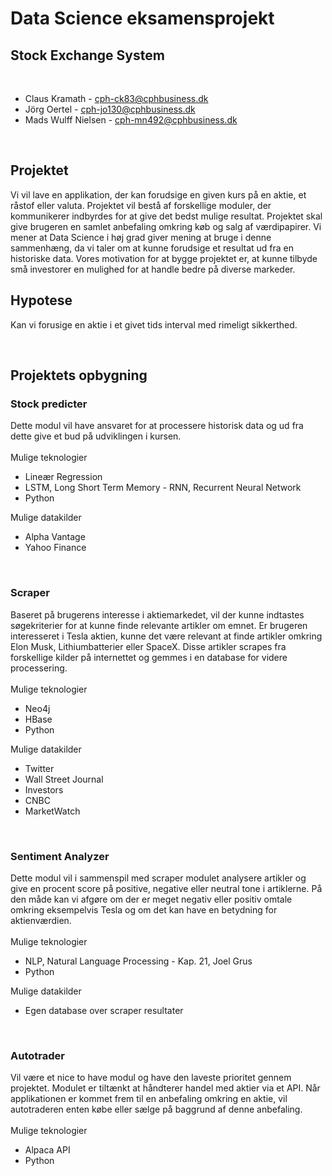 # Data Science eksamensprojekt
## Stock Exchange System

<br/>

* Claus Kramath - cph-ck83@cphbusiness.dk
* Jörg Oertel - cph-jo130@cphbusiness.dk
* Mads Wulff Nielsen - cph-mn492@cphbusiness.dk

<br/>

## Projektet

Vi vil lave en applikation, der kan forudsige en given kurs på en aktie, et råstof eller valuta. Projektet vil bestå af forskellige moduler, der kommunikerer indbyrdes for at give det bedst mulige resultat. Projektet skal give brugeren en samlet anbefaling omkring køb og salg af værdipapirer. Vi mener at Data Science i høj grad giver mening at bruge i denne sammenhæng, da vi taler om at kunne forudsige et resultat ud fra en historiske data. Vores motivation for at bygge projektet er, at kunne tilbyde små investorer en mulighed for at handle bedre på diverse markeder. 

## Hypotese

Kan vi forusige en aktie i et givet tids interval med rimeligt sikkerthed. 

<br/>

## Projektets opbygning
### **Stock predicter**
Dette modul vil have ansvaret for at processere historisk data og ud fra dette give et bud på udviklingen i kursen.
\
\
Mulige teknologier  
* Lineær Regression
* LSTM, Long Short Term Memory - RNN, Recurrent Neural Network
* Python

Mulige datakilder
* Alpha Vantage
* Yahoo Finance

<br/>

### **Scraper**
Baseret på brugerens interesse i aktiemarkedet, vil der kunne indtastes søgekriterier for at kunne finde relevante artikler om emnet. Er brugeren interesseret i Tesla aktien, kunne det være relevant at finde artikler omkring Elon Musk, Lithiumbatterier eller SpaceX. Disse artikler scrapes fra forskellige kilder på internettet og gemmes i en database for videre processering.
\
\
Mulige teknologier  
* Neo4j
* HBase
* Python

Mulige datakilder
* Twitter
* Wall Street Journal
* Investors
* CNBC
* MarketWatch

<br/>

### **Sentiment Analyzer**
Dette modul vil i sammenspil med scraper modulet analysere artikler og give en procent score på positive, negative eller neutral tone i artiklerne. På den måde kan vi afgøre om der er meget negativ eller positiv omtale omkring eksempelvis Tesla og om det kan have en betydning for aktienværdien.
\
\
Mulige teknologier  
* NLP, Natural Language Processing - Kap. 21, Joel Grus
* Python

Mulige datakilder
* Egen database over scraper resultater

<br/>

### **Autotrader**
Vil være et nice to have modul og have den laveste prioritet gennem projektet. Modulet er tiltænkt at håndterer handel med aktier via et API. Når applikationen er kommet frem til en anbefaling omkring en aktie, vil autotraderen enten købe eller sælge på baggrund af denne anbefaling.
\
\
Mulige teknologier  
* Alpaca API
* Python

<br/>

